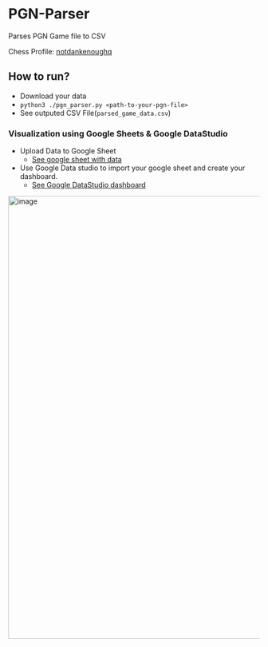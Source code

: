 # PGN-Parser
Parses PGN Game file to CSV

Chess Profile: [notdankenoughq](https://www.chess.com/stats/overview/notdankenoughq)

## How to run?
- Download your data
- `python3 ./pgn_parser.py <path-to-your-pgn-file>`
- See outputed CSV File(`parsed_game_data.csv`)

### Visualization using Google Sheets & Google DataStudio

- Upload Data to Google Sheet
  - [See google sheet with data](https://docs.google.com/spreadsheets/d/1s5e_pcKqQQ6FNEPuMeg7CiHmpkCiB_COo3p0UAn2Znk/edit?usp=sharing)
- Use Google Data studio to import your google sheet and create your dashboard.
  - [See Google DataStudio dashboard](https://lookerstudio.google.com/reporting/2c17d5ef-bce1-4002-ad82-8ecb1a6b087d)
 

<img width="887" alt="image" src="https://github.com/M-Faheem-Khan/PGN-Parser/assets/17150767/d58f3371-e387-46fe-aee8-dc0664251ed4">

<!-- EOF -->
